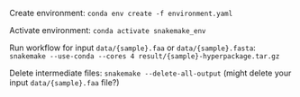 Create environment: `conda env create -f environment.yaml`

Activate environment: `conda activate snakemake_env`

Run workflow for input `data/{sample}.faa` or `data/{sample}.fasta`: `snakemake --use-conda --cores 4 result/{sample}-hyperpackage.tar.gz`

Delete intermediate files: `snakemake --delete-all-output` (might delete your input `data/{sample}.faa` file?)

